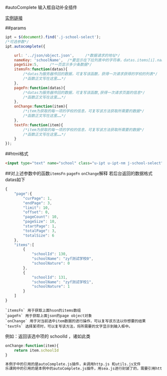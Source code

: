 #autoComplete 输入框自动补全插件

[实例链接](http://192.168.20.21/static/widget/ui-autoComplete/page/)

##params

```javascript
ipt = $(document).find('.j-school-select');
/*可选参数*/
ipt.autocomplete({

	url: '../json/object.json',		/*数据请求的地址*/
	nameKey: 'schoolName',	/*要显示在下拉列表中的字符串，datas.items[i].nameKey   */
	pageSize:5, 	/*一页显示多少条数据*/
	itemsFn:function(datas){
		/*datas为服务器传回的数据，可复写该函数，获得一次请求获得的学校的列表*/
		/*函数正文写在这里……*/
	},
	pageFn:function(datas){
		/*datas为服务器传回的数据，可复写该函数,获得一次请求页面的信息*/
		/*函数正文写在这里……*/
	},
	onChange:function(item){
		/*item为获取的每一项的学校的信息，可复写该方法获取所需要的数据*/
		/*函数正文写在这里……*/
	},
	textFn:function(item){
		/*item为获取的每一项的学校的信息，可复写该方法获取所需要的数据*/
		/*函数正文写在这里……*/
	}
});

```

##html格式
```html
<input type="text" name="school" class="u-ipt u-ipt-nm j-school-select" placeholder="请输入学校关键字">
```

##对上述参数中的函数`itemsFn` `pageFn` `onChange`解释
若后台返回的数据格式 datas如下

```javascript
{
	"page":{
		"curPage": 1,
		"endPage": 3,
		"limit": 10,
		"offset": 0,
		"pageCount": 10,
		"pageSize": 10,
		"startPage": 1,
		"totalPage": 3,
		"totalSize": 6
	},
	"items":[
		{
			"schoolId": 130,
			"schoolName": "zyf测试学校0",
			"schoolNature": 0
		},
		{
			"schoolId": 131,
			"schoolName": "zyf测试学校1",
			"schoolNature": 1
		}
	]
}
```

	`itemsFn` 用于获取上面hson的items数组
	`pageFn` 用于获取上面json的page object对象
	`onChange` 用于对当前选中item数据的进行操作，可以复写该方法以你想要的结果
	`textFn` 选择某项时，可以复写该方法，将所需要的文字显示到输入框中。

例如：返回该选中项的 schoolId ，诸如此类

```javascript
onChange:function(item){
	return item.schoolId
}
```

~~~ sh
本例子中的引用的是autoComplete.js插件，未调用http.js 和utils.js文件
乐课网中的引用的是本例中的autoComplete.js插件，用sea.js进行封装了的，需要引用http.js 和utils.js文件
~~~
